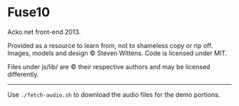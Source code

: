 Fuse10
======

Acko.net front-end 2013.

Provided as a resource to learn from, not to shameless copy or rip off. Images, models and design © Steven Wittens. Code is licensed under MIT.

Files under js/lib/ are © their respective authors and may be licensed differently.

---

Use `./fetch-audio.sh` to download the audio files for the demo portions.